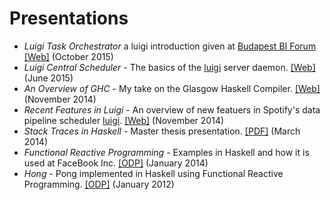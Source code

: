 # Presentations

  * *Luigi Task Orchestrator* a luigi introduction given at [Budapest BI Forum](http://budapestbiforum.hu/2015/en/) [[Web]](http://tarrasch.github.io/luigi-budapest-bi-oct-2015/) (October 2015)
  * *Luigi Central Scheduler* - The basics of the [luigi] server daemon. [[Web]][luigid-basics-jun-2015] (June 2015)
  * *An Overview of GHC* - My take on the Glasgow Haskell Compiler. [[Web]][ghc-intro-nov-2014] (November 2014)
  * *Recent Features in Luigi* - An overview of new featuers in Spotify's data pipeline scheduler [luigi]. [[Web]][luigi-presentation] (November 2014)
  * *Stack Traces in Haskell* - Master thesis presentation. [[PDF]][master-presentation] (March 2014)
  * *Functional Reactive Programming* - Examples in Haskell and how it is used at FaceBook Inc. [[ODP]][frp-chalmers-presentation] (January 2014)
  * *Hong* - Pong implemented in Haskell using Functional Reactive Programming. [[ODP]][hong-presentation] (January 2012)

[hong-presentation]: https://github.com/Tarrasch/Hong/raw/master/presentation/slide.odp
[frp-chalmers-presentation]: /presentations/frp-chalmers-presentation.odp
[master-presentation]: /presentations/master-presentation.pdf
[luigi]: https://github.com/spotify/luigi
[luigi-presentation]: http://tarrasch.github.io/luigi-presentation
[ghc-intro-nov-2014]: http://tarrasch.github.io/ghc-intro-nov-2014
[luigid-basics-jun-2015]: http://tarrasch.github.io/luigid-basics-jun-2015

